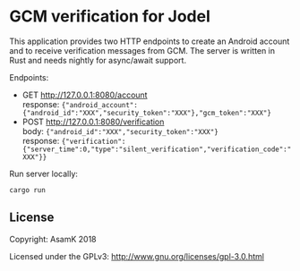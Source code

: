 # GCM verification for Jodel

This application provides two HTTP endpoints to create an Android account and to receive verification messages from GCM.
The server is written in Rust and needs nightly for async/await support.

Endpoints:
- GET http://127.0.0.1:8080/account <br>
  response: `{"android_account":{"android_id":"XXX","security_token":"XXX"},"gcm_token":"XXX"}`
- POST http://127.0.0.1:8080/verification <br>
  body: `{"android_id":"XXX","security_token":"XXX"}` <br>
  response: `{"verification":{"server_time":0,"type":"silent_verification","verification_code":"XXX"}}`

Run server locally:

    cargo run

## License

Copyright: AsamK 2018

Licensed under the GPLv3: http://www.gnu.org/licenses/gpl-3.0.html
